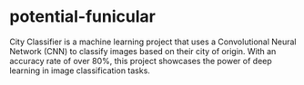 # potential-funicular
City Classifier is a machine learning project that uses a Convolutional Neural Network (CNN) to classify images based on their city of origin. With an accuracy rate of over 80%, this project showcases the power of deep learning in image classification tasks.
